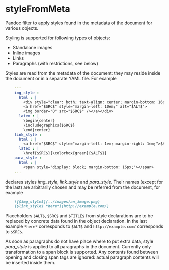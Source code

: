 styleFromMeta
=============

Pandoc filter to apply styles found in the metadata of the document for various
objects.

Styling is supported for following types of objects:

- Standalone images
- Inline images
- Links
- Paragraphs (with restrictions, see below)

Styles are read from the metadata of the document: they may reside inside the
document or in a separate YAML file. For example

```yaml
    ---
    img_style :
      html : |
        <div style="clear: both; text-align: center; margin-bottom: 16px">
        <a href="$SRC$" style="margin-left: 10em;" alt="$ALT$">
        <img border="0" src="$SRC$" /></a></div>
      latex : |
        \begin{center}
        \includegraphics{$SRC$}
        \end{center}
    link_style :
      html : |
        <a href="$SRC$" style="margin-left: 1em; margin-right: 1em;">$ALT$</a>
      latex : |
        \href{$SRC$}{\colorbox{green}{$ALT$}}
    para_style :
      html : |
        <span style="display: block; margin-bottom: 16px;"></span>
    ...
```

declares styles *img\_style*, *link\_style* and *para\_style*. Their names
(except for the last) are arbitrarily chosen and may be referred from the
document, for example

```markdown
    ![$img_style$](../images/an_image.png)
    [$link_style$ *here*](http://example.com/)
```

Placeholders `$ALT$`, `$SRC$` and `$TITLE$` from style declarations are to be
replaced by concrete data found in the object declaration. In the last example
`*here*` corresponds to `$ALT$` and `http://example.com/` corresponds to
`$SRC$`.

As soon as paragraphs do not have place where to put extra data, style
*para\_style* is applied to all paragraphs in the document. Currently only
transformation to a span block is supported. Any contents found between opening
and closing span tags are ignored: actual paragraph contents will be inserted
inside them.

